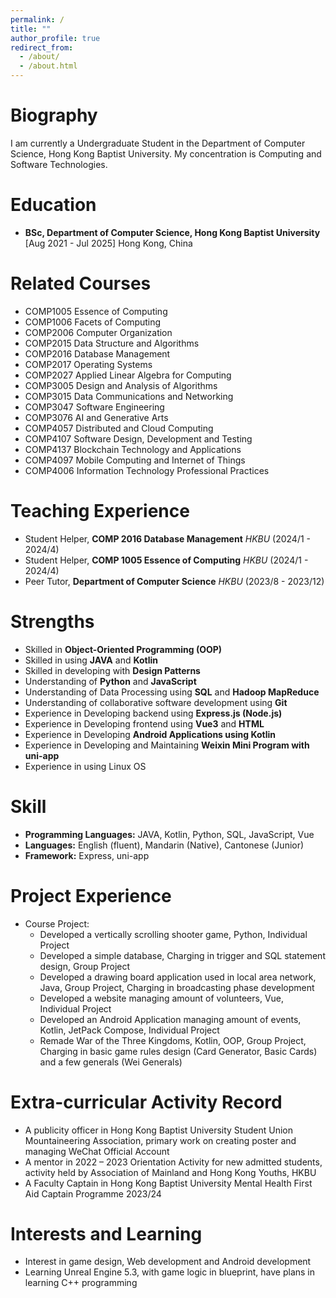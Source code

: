```yaml
---
permalink: /
title: ""
author_profile: true
redirect_from: 
  - /about/
  - /about.html
---
```

Biography
======
I am currently a Undergraduate Student in the Department of Computer Science, Hong Kong Baptist University. 
My concentration is Computing and Software Technologies.

Education
======
* **BSc, Department of Computer Science, Hong Kong Baptist University** [Aug 2021 - Jul 2025] Hong Kong, China

Related Courses
======
* COMP1005 Essence of Computing
* COMP1006 Facets of Computing
* COMP2006 Computer Organization
* COMP2015 Data Structure and Algorithms
* COMP2016 Database Management
* COMP2017 Operating Systems
* COMP2027 Applied Linear Algebra for Computing
* COMP3005 Design and Analysis of Algorithms
* COMP3015 Data Communications and Networking
* COMP3047 Software Engineering
* COMP3076 AI and Generative Arts
* COMP4057 Distributed and Cloud Computing
* COMP4107 Software Design, Development and Testing
* COMP4137 Blockchain Technology and Applications
* COMP4097 Mobile Computing and Internet of Things
* COMP4006 Information Technology Professional Practices

Teaching Experience
======
* Student Helper, **COMP 2016 Database Management** <var>HKBU</var> (2024/1 - 2024/4)
* Student Helper, **COMP 1005 Essence of Computing** <var>HKBU</var> (2024/1 - 2024/4)
* Peer Tutor, **Department of Computer Science** <var>HKBU</var> (2023/8 - 2023/12)

Strengths
======
* Skilled in **Object-Oriented Programming (OOP)**
* Skilled in using **JAVA** and **Kotlin**
* Skilled in developing with **Design Patterns**
* Understanding of **Python** and **JavaScript**
* Understanding of Data Processing using **SQL** and **Hadoop MapReduce**
* Understanding of collaborative software development using **Git**
* Experience in Developing backend using **Express.js (Node.js)**
* Experience in Developing frontend using **Vue3** and **HTML**
* Experience in Developing **Android Applications using Kotlin**
* Experience in Developing and Maintaining **Weixin Mini Program with uni-app**
* Experience in using Linux OS

Skill
======
* **Programming Languages:** JAVA, Kotlin, Python, SQL, JavaScript, Vue
* **Languages:** English (fluent), Mandarin (Native), Cantonese (Junior)
* **Framework:** Express, uni-app

Project Experience
======
* Course Project:
  * Developed a vertically scrolling shooter game, Python, Individual Project
  * Developed a simple database, Charging in trigger and SQL statement design, Group Project
  * Developed a drawing board application used in local area network, Java, Group Project, Charging in 
  broadcasting phase development
  * Developed a website managing amount of volunteers, Vue, Individual Project
  * Developed an Android Application managing amount of events, Kotlin, JetPack Compose, Individual Project
  * Remade War of the Three Kingdoms, Kotlin, OOP, Group Project, Charging in basic game rules design (Card Generator, 
  Basic Cards) and a few generals (Wei Generals)

Extra-curricular Activity Record
======
* A publicity officer in Hong Kong Baptist University Student Union
  Mountaineering Association, primary work on creating poster and managing WeChat Official Account
* A mentor in 2022 – 2023 Orientation Activity for new admitted 
  students, activity held by Association of Mainland and Hong Kong Youths, HKBU
* A Faculty Captain in Hong Kong Baptist University Mental Health First Aid Captain Programme 2023/24

Interests and Learning
======
* Interest in game design, Web development and Android development
* Learning Unreal Engine 5.3, with game logic in blueprint, have plans in learning C++ programming

<!-- <script type="text/javascript" id="clustrmaps" src="//clustrmaps.com/map_v2.js?d=Nu40oWXvmFwGCDXQavnNNsO78HPauNOtOvHejJR94dU&cl=ffffff&w=a"></script> -->

<!-- This is the front page of a website that is powered by the [academicpages template](https://github.com/academicpages/academicpages.github.io) and hosted on GitHub pages. [GitHub pages](https://pages.github.com) is a free service in which websites are built and hosted from code and data stored in a GitHub repository, automatically updating when a new commit is made to the respository. This template was forked from the [Minimal Mistakes Jekyll Theme](https://mmistakes.github.io/minimal-mistakes/) created by Michael Rose, and then extended to support the kinds of content that academics have: publications, talks, teaching, a portfolio, blog posts, and a dynamically-generated CV. You can fork [this repository](https://github.com/academicpages/academicpages.github.io) right now, modify the configuration and markdown files, add your own PDFs and other content, and have your own site for free, with no ads! An older version of this template powers my own personal website at [stuartgeiger.com](http://stuartgeiger.com), which uses [this Github repository](https://github.com/staeiou/staeiou.github.io).

A data-driven personal website
======
Like many other Jekyll-based GitHub Pages templates, academicpages makes you separate the website's content from its form. The content & metadata of your website are in structured markdown files, while various other files constitute the theme, specifying how to transform that content & metadata into HTML pages. You keep these various markdown (.md), YAML (.yml), HTML, and CSS files in a public GitHub repository. Each time you commit and push an update to the repository, the [GitHub pages](https://pages.github.com/) service creates static HTML pages based on these files, which are hosted on GitHub's servers free of charge.

Many of the features of dynamic content management systems (like Wordpress) can be achieved in this fashion, using a fraction of the computational resources and with far less vulnerability to hacking and DDoSing. You can also modify the theme to your heart's content without touching the content of your site. If you get to a point where you've broken something in Jekyll/HTML/CSS beyond repair, your markdown files describing your talks, publications, etc. are safe. You can rollback the changes or even delete the repository and start over -- just be sure to save the markdown files! Finally, you can also write scripts that process the structured data on the site, such as [this one](https://github.com/academicpages/academicpages.github.io/blob/master/talkmap.ipynb) that analyzes metadata in pages about talks to display [a map of every location you've given a talk](https://academicpages.github.io/talkmap.html).

Getting started
======
1. Register a GitHub account if you don't have one and confirm your e-mail (required!)
2. Fork [this repository](https://github.com/academicpages/academicpages.github.io) by clicking the "fork" button in the top right. 
3. Go to the repository's settings (rightmost item in the tabs that start with "Code", should be below "Unwatch"). Rename the repository "[your GitHub username].github.io", which will also be your website's URL.
4. Set site-wide configuration and create content & metadata (see below -- also see [this set of diffs](http://archive.is/3TPas) showing what files were changed to set up [an example site](https://getorg-testacct.github.io) for a user with the username "getorg-testacct")
5. Upload any files (like PDFs, .zip files, etc.) to the files/ directory. They will appear at https://[your GitHub username].github.io/files/example.pdf.  
6. Check status by going to the repository settings, in the "GitHub pages" section

Site-wide configuration
------
The main configuration file for the site is in the base directory in [_config.yml](https://github.com/academicpages/academicpages.github.io/blob/master/_config.yml), which defines the content in the sidebars and other site-wide features. You will need to replace the default variables with ones about yourself and your site's github repository. The configuration file for the top menu is in [_data/navigation.yml](https://github.com/academicpages/academicpages.github.io/blob/master/_data/navigation.yml). For example, if you don't have a portfolio or blog posts, you can remove those items from that navigation.yml file to remove them from the header. 

Create content & metadata
------
For site content, there is one markdown file for each type of content, which are stored in directories like _publications, _talks, _posts, _teaching, or _pages. For example, each talk is a markdown file in the [_talks directory](https://github.com/academicpages/academicpages.github.io/tree/master/_talks). At the top of each markdown file is structured data in YAML about the talk, which the theme will parse to do lots of cool stuff. The same structured data about a talk is used to generate the list of talks on the [Talks page](https://academicpages.github.io/talks), each [individual page](https://academicpages.github.io/talks/2012-03-01-talk-1) for specific talks, the talks section for the [CV page](https://academicpages.github.io/cv), and the [map of places you've given a talk](https://academicpages.github.io/talkmap.html) (if you run this [python file](https://github.com/academicpages/academicpages.github.io/blob/master/talkmap.py) or [Jupyter notebook](https://github.com/academicpages/academicpages.github.io/blob/master/talkmap.ipynb), which creates the HTML for the map based on the contents of the _talks directory).

**Markdown generator**

I have also created [a set of Jupyter notebooks](https://github.com/academicpages/academicpages.github.io/tree/master/markdown_generator
) that converts a CSV containing structured data about talks or presentations into individual markdown files that will be properly formatted for the academicpages template. The sample CSVs in that directory are the ones I used to create my own personal website at stuartgeiger.com. My usual workflow is that I keep a spreadsheet of my publications and talks, then run the code in these notebooks to generate the markdown files, then commit and push them to the GitHub repository.

How to edit your site's GitHub repository
------
Many people use a git client to create files on their local computer and then push them to GitHub's servers. If you are not familiar with git, you can directly edit these configuration and markdown files directly in the github.com interface. Navigate to a file (like [this one](https://github.com/academicpages/academicpages.github.io/blob/master/_talks/2012-03-01-talk-1.md) and click the pencil icon in the top right of the content preview (to the right of the "Raw | Blame | History" buttons). You can delete a file by clicking the trashcan icon to the right of the pencil icon. You can also create new files or upload files by navigating to a directory and clicking the "Create new file" or "Upload files" buttons. 

Example: editing a markdown file for a talk
![Editing a markdown file for a talk](/images/editing-talk.png)

For more info
------
More info about configuring academicpages can be found in [the guide](https://academicpages.github.io/markdown/). The [guides for the Minimal Mistakes theme](https://mmistakes.github.io/minimal-mistakes/docs/configuration/) (which this theme was forked from) might also be helpful.  -->
